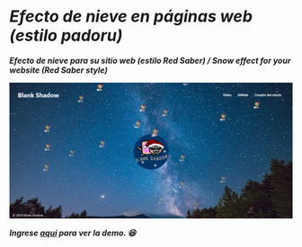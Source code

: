 # _Efecto de nieve en páginas web (estilo padoru)_
***Efecto de nieve para su sitio web (estilo Red Saber) / Snow effect for your website (Red Saber style)***

![Red Saber Padoru](img/padoru_effect.PNG)

***Ingrese [aquí](https://pages.github.com/) para ver la demo. :laughing:***
